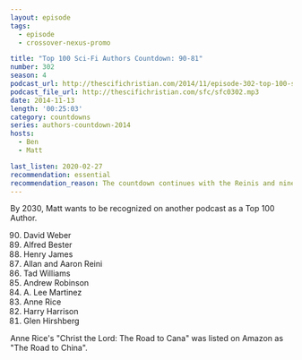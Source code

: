 ```yaml
---
layout: episode
tags:
  - episode
  - crossover-nexus-promo

title: "Top 100 Sci-Fi Authors Countdown: 90-81"
number: 302
season: 4
podcast_url: http://thescifichristian.com/2014/11/episode-302-top-100-sci-fi-authors-countdown-90-81/
podcast_file_url: http://thescifichristian.com/sfc/sfc0302.mp3
date: 2014-11-13
length: '00:25:03'
category: countdowns
series: authors-countdown-2014
hosts:
  - Ben
  - Matt

last_listen: 2020-02-27
recommendation: essential
recommendation_reason: The countdown continues with the Reinis and nine other authors
---
```


By 2030, Matt wants to be recognized on another podcast as a Top 100 Author. 

<ol start="90" reversed>
<li>David Weber
<li>Alfred Bester
<li>Henry James
<li>Allan and Aaron Reini
<li>Tad Williams
<li>Andrew Robinson
<li>A. Lee Martinez
<li>Anne Rice
<li>Harry Harrison
<li>Glen Hirshberg
</ol>

Anne Rice's "Christ the Lord: The Road to Cana" was listed on Amazon as "The Road to China".